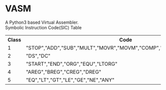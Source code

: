 # VASM
A Python3 based Virtual Assembler.
<br>
Symbolic Instruction Code(SIC) Table
<br>
<table>
  <tr><th>Class</th><th>Code</th></tr>
  <tr><td>1</td><td>"STOP","ADD","SUB","MULT","MOVR","MOVM","COMP","BC","DIV","READ","PRINT"</td></tr>
  <tr><td>2</td><td>"DS","DC"</td></tr>
  <tr><td>3</td><td>"START","END","ORG","EQU","LTORG"</td></tr>
  <tr><td>4</td><td>"AREG","BREG","CREG","DREG"</td></tr>
  <tr><td>5</td><td>"EQ","LT","GT","LE","GE","NE","ANY"</td></tr>
 </table>
